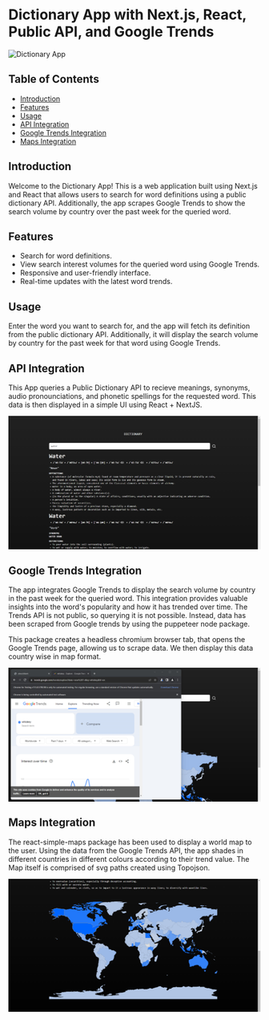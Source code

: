 # Dictionary App with Next.js, React, Public API, and Google Trends

![Dictionary App](/path/to/app-screenshot.png)

## Table of Contents

- [Introduction](#introduction)
- [Features](#features)
- [Usage](#usage)
- [API Integration](#api-integration)
- [Google Trends Integration](#google-trends-integration)
- [Maps Integration](#maps-integration)

## Introduction

Welcome to the Dictionary App! This is a web application built using Next.js and React that allows users to search for word definitions using a public dictionary API. Additionally, the app scrapes Google Trends to show the search volume by country over the past week for the queried word.

## Features

- Search for word definitions.
- View search interest volumes for the queried word using Google Trends.
- Responsive and user-friendly interface.
- Real-time updates with the latest word trends.

## Usage

Enter the word you want to search for, and the app will fetch its definition from the public dictionary API. Additionally, it will display the search volume by country for the past week for that word using Google Trends. 

## API Integration

This App queries a Public Dictionary API to recieve meanings, synonyms, audio pronounciations, and phonetic spellings for the requested word. This data is then displayed in a simple UI using React + NextJS.

<img src="public\dictionary1.png" data-canonical-src="public\dictionary1.png" width="768" style="margin:0 auto; display:block;"/>

## Google Trends Integration

The app integrates Google Trends to display the search volume by country in the past week for the queried word. This integration provides valuable insights into the word's popularity and how it has trended over time.
The Trends API is not public, so querying it is not possible. Instead, data has been scraped from Google trends by using the puppeteer node package. 

This package creates a headless chromium browser tab, that opens the Google Trends page, allowing us to scrape data. We then display this data country wise in map format.

<img src="public\dictionary3.png" data-canonical-src="public\dictionary3.png" width="768" style="margin:0 auto; display:block;"/>

## Maps Integration

The react-simple-maps package has been used to display a world map to the user. Using the data from the Google Trends API, the app shades in different countries in different colours according to their trend value. 
The Map itself is comprised of svg paths created using Topojson.

<img src="public\dictionary2.png" data-canonical-src="public\dictionary2.png" width="768" style="margin:0 auto; display:block;"/>
